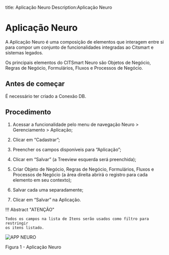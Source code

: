 title: Aplicação Neuro
Description:Aplicação Neuro
# Aplicação Neuro



A Aplicação Neuro é uma composição de elementos que interagem entre si para
compor um conjunto de funcionalidades integradas ao Citsmart e sistemas legados.

Os principais elementos do CITSmart Neuro são Objetos de Negócio, Regras de
Negócio, Formulários, Fluxos e Processos de Negócio.

Antes de começar
--------------

É necessário ter criado a Conexão DB.

Procedimento
-----------

1.  Acessar a funcionalidade pelo menu de navegação Neuro \> Gerenciamento \> Aplicação;

2.  Clicar em “Cadastrar”;

3.  Preencher os campos disponíveis para “Aplicação”;

4.  Clicar em “Salvar” (a Treeview esquerda será preenchida);

5.  Criar Objeto de Negócio, Regras de Negócio, Formulários, Fluxos e Processos
    de Negócio (a área direita abrirá o registro para cada elemento em seu
    contexto);

6.  Salvar cada uma separadamente;

7.  Clicar em “Salvar” na Aplicação.


!!! Abstract "ATENÇÃO"

    Todos os campos na lista de Itens serão usados como filtro para restringir
    os itens listado.
    
   
![APP NEURO](images/neuro-4.png)

Figura 1 - Aplicação Neuro

<!-- !!! tip "About"

    <b>Product/Version:</b> CITSmart | 8.00 &nbsp;&nbsp;
    <b>Updated:</b>03/13/2019 – Anna Martins

